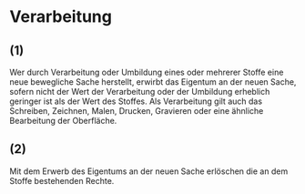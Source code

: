 # Verarbeitung



## (1)

 Wer durch Verarbeitung oder Umbildung eines oder mehrerer Stoffe eine neue bewegliche Sache herstellt, erwirbt das Eigentum an der neuen Sache, sofern nicht der Wert der Verarbeitung oder der Umbildung erheblich geringer ist als der Wert des Stoffes. Als Verarbeitung gilt auch das Schreiben, Zeichnen, Malen, Drucken, Gravieren oder eine ähnliche Bearbeitung der Oberfläche.

## (2)

 Mit dem Erwerb des Eigentums an der neuen Sache erlöschen die an dem Stoffe bestehenden Rechte. 

